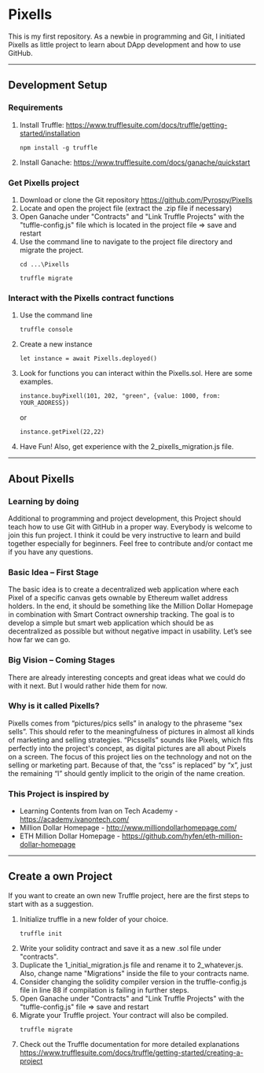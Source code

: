 # Pixells

This is my first repository. As a newbie in programming and Git, I initiated Pixells as little project to learn about DApp development and how to use GitHub.

---

## Development Setup

### Requirements
1. Install Truffle: https://www.trufflesuite.com/docs/truffle/getting-started/installation
    ```
    npm install -g truffle
    ```
2. Install Ganache: https://www.trufflesuite.com/docs/ganache/quickstart

### Get Pixells project 
1. Download or clone the Git repository https://github.com/Pyrospy/Pixells
2. Locate and open the project file (extract the .zip file if necessary)
3. Open Ganache under "Contracts" and "Link Truffle Projects" with the "tuffle-config.js" file which is located in the project file => save and restart
4. Use the command line to navigate to the project file directory and migrate the project.
    ```
    cd ...\Pixells
    ```
    ```
    truffle migrate
    ```
### Interact with the Pixells contract functions
1. Use the command line 
    ```
    truffle console
    ```
2. Create a new instance
    ```
    let instance = await Pixells.deployed()
    ```
3. Look for functions you can interact within the Pixells.sol.
Here are some examples.
    ```
    instance.buyPixell(101, 202, "green", {value: 1000, from: YOUR_ADDRESS})
    ```
    or
    ```
    instance.getPixel(22,22)
    ```
4. Have Fun! Also, get experience with the 2_pixells_migration.js file.

---

## About Pixells

### Learning by doing
Additional to programming and project development, this Project should teach how to use Git with GitHub in a proper way. Everybody is welcome to join this fun project. I think it could be very instructive to learn and build together especially for beginners. Feel free to contribute and/or contact me if you have any questions. 

### Basic Idea – First Stage 
The basic idea is to create a decentralized web application where each Pixel of a specific canvas gets ownable by Ethereum wallet address holders. In the end, it should be something like the Million Dollar Homepage in combination with Smart Contract ownership tracking. The goal is to develop a simple but smart web application which should be as decentralized as possible but without negative impact in usability. Let’s see how far we can go.

### Big Vision – Coming Stages
There are already interesting concepts and great ideas what we could do with it next. But I would rather hide them for now. 

### Why is it called Pixells?
Pixells comes from “pictures/pics sells” in analogy to the phraseme “sex sells”. This should refer to the meaningfulness of pictures in almost all kinds of marketing and selling strategies. “Picssells” sounds like Pixels, which fits perfectly into the project's concept, as digital pictures are all about Pixels on a screen. The focus of this project lies on the technology and not on the selling or marketing part. Because of that, the “css” is replaced” by “x”, just the remaining “l” should gently implicit to the origin of the name creation.   

### This Project is inspired by
*	Learning Contents from Ivan on Tech Academy - https://academy.ivanontech.com/
*	Million Dollar Homepage - http://www.milliondollarhomepage.com/
*	ETH Million Dollar Homepage - https://github.com/hyfen/eth-million-dollar-homepage

---
## Create a own Project
If you want to create an own new Truffle project, here are the first steps to start with as a suggestion. 
1. Initialize truffle in a new folder of your choice.
    ```
    truffle init
    ```
2. Write your solidity contract and save it as a new .sol file under "contracts".
3. Duplicate the 1_initial_migration.js file and rename it to 2_whatever.js. Also, change name "Migrations" inside the file to your contracts name.
4. Consider changing the solidity compiler version in the truffle-config.js file in line 88 if compilation is failing in further steps.
5. Open Ganache under "Contracts" and "Link Truffle Projects" with the "tuffle-config.js" file => save and restart 
6. Migrate your Truffle project. Your contract will also be compiled. 
    ``` 
    truffle migrate  
    ```
7. Check out the Truffle documentation for more detailed explanations https://www.trufflesuite.com/docs/truffle/getting-started/creating-a-project